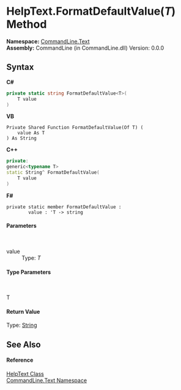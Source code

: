 # HelpText.FormatDefaultValue(*T*) Method 
 

**Namespace:**&nbsp;<a href="N_CommandLine_Text">CommandLine.Text</a><br />**Assembly:**&nbsp;CommandLine (in CommandLine.dll) Version: 0.0.0

## Syntax

**C#**<br />
``` C#
private static string FormatDefaultValue<T>(
	T value
)

```

**VB**<br />
``` VB
Private Shared Function FormatDefaultValue(Of T) ( 
	value As T
) As String
```

**C++**<br />
``` C++
private:
generic<typename T>
static String^ FormatDefaultValue(
	T value
)
```

**F#**<br />
``` F#
private static member FormatDefaultValue : 
        value : 'T -> string 

```


#### Parameters
&nbsp;<dl><dt>value</dt><dd>Type: *T*<br /></dd></dl>

#### Type Parameters
&nbsp;<dl><dt>T</dt><dd /></dl>

#### Return Value
Type: <a href="https://docs.microsoft.com/dotnet/api/system.string" target="_blank">String</a>

## See Also


#### Reference
<a href="T_CommandLine_Text_HelpText">HelpText Class</a><br /><a href="N_CommandLine_Text">CommandLine.Text Namespace</a><br />
